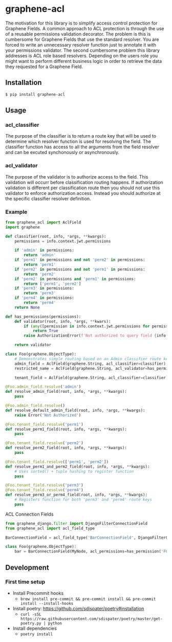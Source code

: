 # graphene-acl

The motivation for this library is to simplify access control protection for Graphene Fields. A common approach to ACL protection is through the use of a reusable permissions validation decorator. The problem is this is cumbersome for Graphene Fields that use the standard resolver. You are forced to write an unnecessary resolver function just to annotate it with your permissions validator. The second cumbersome problem this library addresses is ACL role based resolvers. Depending on the users role you might want to perform different business logic in order to retrieve the data they requested for a Graphene Field.

## Installation

```bash
$ pip install graphene-acl
```

## Usage

### acl_classifier

The purpose of the classifier is to return a route key that will be used to determine which resolver function is used for resolving the field. The classifier function has access to all the arguments from the field resolver and can be excuted synchonously or asynchronously.

### acl_validator

The purpose of the validator is to authorize access to the field. This validation will occurr before classification routing happens. If authorization validation is different per classification route then you should not use this validator to enforce authorization access. Instead you should authorize at the specific classifier resolver definition.

### Example

```python
from graphene_acl import AclField
import graphene

def classifier(root, info, *args, **kwargs):
    permissions = info.context.jwt.permissions

    if 'admin' in permissions:
        return 'admin'
    if 'perm1' in permissions and not 'perm2' in permissions:
        return 'perm1'
    if 'perm2' in permissions and not 'perm1' in permissions:
        return 'perm2'
    if 'perm2' in permissions and 'perm1' in permissions:
        return ['perm1', 'perm2']
    if 'perm3' in permissions:
        return 'perm3'
    if 'perm4' in permissions:
        return 'perm4'
    return None

def has_permissions(permissions):
    def validator(root, info, *args, **kwars):
        if (any([permission in info.context.jwt.permissions for permission in permissions])):
            return True
        raise AuthorizationError(f'Not authorized to query field {info.field_name}')

    return validator

class Foo(graphene.ObjectType):
    # Demonstrates simple routing based on an Admin classifier route key
    admin_field = AclField(graphene.String, acl_classifier=classifier)
    restricted_name = AclField(graphene.String, acl_validator=has_permissions(['foo:name:read', 'admin']))

    tenant_field = AclField(graphene.String, acl_classifier=classifier)

@Foo.admin_field.resolve('admin')
def resolve_admin_field(root, info, *args, **kwargs):
    pass

@Foo.admin_field.resolve()
def resolve_default_admin_field(root, info, *args, **kwargs):
    raise Error('Not Authorized')

@Foo.tenant_field.resolve('perm1')
def resolve_perm1_field(root, info, *args, **kwargs):
    pass

@Foo.tenant_field.resolve('perm2')
def resolve_perm2_field(root, info, *args, **kwargs):
    pass

@Foo.tenant_field.resolve(['perm1', 'perm2'])
def resolve_perm1_and_perm2_field(root, info, *args, **kwargs):
    # Uses sorted() + tuple hashing to register function
    pass

@Foo.tenant_field.resolve('perm3')
@Foo.tenant_field.resolve('perm4')
def resolve_perm3_or_perm4_field(root, info, *args, **kwargs):
    # Registers function for both 'perm3' and 'perm4' route keys
    pass
```

ACL Connection Fields

```python
from graphene_django.filter import DjangoFilterConnectionField
from graphene_acl import acl_field_type

BarConnectionField = acl_field_type('BarConnectionField', DjangoFilterConnectionField)

class Foo(graphene.ObjectType):
    bar = BarConnectionField(MyNode, acl_permissions=has_permission('FOO'))

```

## Development

### First time setup

-   Install Precommit hooks
    -   `brew install pre-commit && pre-commit install && pre-commit install --install-hooks`
-   Install poetry: https://github.com/sdispater/poetry#installation
    -   `curl -sSL https://raw.githubusercontent.com/sdispater/poetry/master/get-poetry.py | python`
-   Install dependencies
    -   `poetry install`
